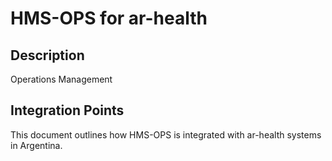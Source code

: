 # HMS-OPS for ar-health

## Description

Operations Management

## Integration Points

This document outlines how HMS-OPS is integrated with ar-health systems in Argentina.
